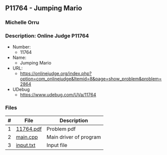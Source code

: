 ## P11764 - Jumping Mario
### Michelle Orru
### Description: Online Judge P11764

- Number:
  - 11764
- Name:
  - Jumping Mario
- URL:
  - https://onlinejudge.org/index.php?option=com_onlinejudge&Itemid=8&page=show_problem&problem=2864
- UDebug
  - https://www.udebug.com/UVa/11764

### Files

|   #   | File     | Description                      |
| :---: | -------- | -------------------------------- |
|   1   | [11764.pdf](https://github.com/michelle083/4883_ProgTech/blob/main/Assignments/A04/P11764/11764.pdf) |  Problem pdf  |
|   2   | [main.cpp](https://github.com/michelle083/4883_ProgTech/blob/main/Assignments/A04/P11764/main.cpp) | Main driver of program |
|   3   | [input.txt](https://github.com/michelle083/4883_ProgTech/blob/main/Assignments/A04/P11764/input.txt) | Input file |


